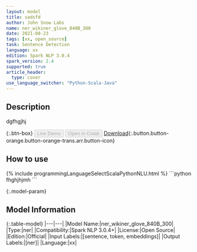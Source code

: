 ```yaml
---
layout: model
title: sadsfd
author: John Snow Labs
name: ner_wikiner_glove_840B_300
date: 2021-08-23
tags: [xx, open_source]
task: Sentence Detection
language: xx
edition: Spark NLP 3.0.4
spark_version: 2.4
supported: true
article_header:
  type: cover
use_language_switcher: "Python-Scala-Java"
---
```


## Description

dgfhgjhj

{:.btn-box}
<button class="button button-orange" disabled>Live Demo</button>
<button class="button button-orange" disabled>Open in Colab</button>
[Download](https://s3.amazonaws.com/undefined/public/models/ner_wikiner_glove_840B_300_xx_3.0.4_2.4_1629720123095.zip){:.button.button-orange.button-orange-trans.arr.button-icon}

## How to use



<div class="tabs-box" markdown="1">
{% include programmingLanguageSelectScalaPythonNLU.html %}
```python
fhghjhjmh
```

</div>

{:.model-param}
## Model Information

{:.table-model}
|---|---|
|Model Name:|ner_wikiner_glove_840B_300|
|Type:|ner|
|Compatibility:|Spark NLP 3.0.4+|
|License:|Open Source|
|Edition:|Official|
|Input Labels:|[sentence, token, embeddings]|
|Output Labels:|[ner]|
|Language:|xx|